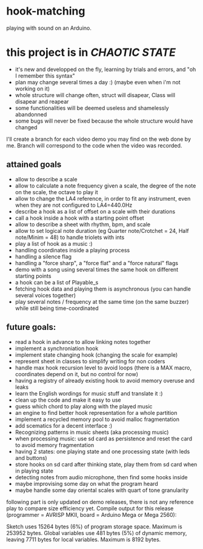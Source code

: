 # hook-matching
playing with sound on an Arduino.

# this project is in _*CHAOTIC STATE*_ 
  - it's new and developped on the fly, learning by trials and errors, and "oh I remember this syntax"
  - plan may change several times a day :) (maybe even when i'm not working on it)
  - whole structure will change often, struct will disapear, Class will disapear and reapear
  - some functionalities will be deemed useless and shamelessly abandonned
  - some bugs will never be fixed because the whole structure would have changed

I'll create a branch for each video demo you may find on the web done by me. Branch will correspond to the code when the video was recorded.

## attained goals
 - allow to describe a scale
 - allow to calculate a note frequency given a scale, the degree of the note on the scale, the octave to play it 
 - allow to change the LA4 reference, in order to fit any instrument, even when they are not configured to LA4=440.0Hz
 - describe a hook as a list of offset on a scale with their durations
 - call a hook inside a hook with a starting point offset
 - allow to describe a sheet with rhythm, bpm, and scale
 - allow to set logical note duration (eg Quarter note/Crotchet = 24, Half note/Minim = 48) to handle triolets with ints
 - play a list of hook as a music :)
 - handling coordinates inside a playing process
 - handling a silence flag
 - handling a "force sharp", a "force flat" and a "force natural" flags
 - demo with a song using several times the same hook on different starting points
 - a hook can be a list of Playable_s
 - fetching hook data and playing them is asynchronous (you can handle several voices together)
 - play several notes / frequency at the same time (on the same buzzer) while still being time-coordinated
 
## future goals:
 - read a hook in advance to allow linking notes together
 - implement a synchroniation hook
 - implement state changing hook (changing the scale for example)
 - represent sheet in classes to simplify writing for non coders
 - handle max hook recursion level to avoid loops (there is a MAX macro, coordinates depend on it, but no control for now)
 - having a registry of already existing hook to avoid memory overuse and leaks
 - learn the English wordings for music stuff and translate it :)
 - clean up the code and make it easy to use
 - guess which chord to play along with the played music
 - an engine to find better hook representation for a whole partition
 - implement a recycled memory pool to avoid malloc fragmentation
 - add scematics for a decent interface :)
 - Recognizing patterns in music sheets (aka processing music)
 - when processing music: use sd card as persistence and reset the card to avoid memory fragmentation
 - having 2 states: one playing state and one processing state (with leds and buttons)
 - store hooks on sd card after thinking state, play them from sd card when in playing state
 - detecting notes from audio microphone, then find some hooks inside
 - maybe improvising some day on what the program heard
 - maybe handle some day oriental scales with quart of tone granularity



following part is only updated on demo releases, there is not any reference play to compare size efficiency yet.
Compile output for this release (programmer = AVRISP MKII, board = Arduino Mega or Mega 2560): 

Sketch uses 15264 bytes (6%) of program storage space. Maximum is 253952 bytes.
Global variables use 481 bytes (5%) of dynamic memory, leaving 7711 bytes for local variables. Maximum is 8192 bytes.
